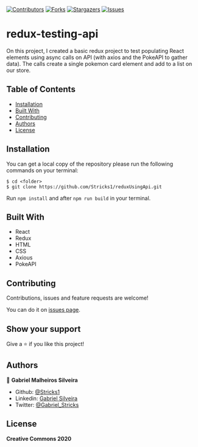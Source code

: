 [![Contributors][contributors-shield]][contributors-url]
[![Forks][forks-shield]][forks-url]
[![Stargazers][stars-shield]][stars-url]
[![Issues][issues-shield]][issues-url]

# redux-testing-api
On this project, I created a basic redux project to test populating React elements using async calls on API (with axios and the PokeAPI to gather data). The calls create a single pokemon card element and add to a list on our store.

## Table of Contents

* [Installation](#installation)
* [Built With](#built-with)
* [Contributing](#contributing)
* [Authors](#author)
* [License](#license)


## Installation

You can get a local copy of the repository please run the following commands on your terminal:
```
$ cd <folder>
$ git clone https://github.com/Stricks1/reduxUsingApi.git
```

Run `npm install` and after `npm run build` in your terminal.

## Built With
- React
- Redux
- HTML
- CSS
- Axious
- PokeAPI


## Contributing

Contributions, issues and feature requests are welcome!

You can do it on [issues page](issues/).


## Show your support

Give a ⭐️ if you like this project!

## Authors

👤 **Gabriel Malheiros Silveira**

- Github: [@Stricks1](https://github.com/Stricks1)
- Linkedin: [Gabriel Silveira](https://linkedin.com/in/gabriel-malheiros-silveira/)
- Twitter: [@Gabriel_Stricks](https://twitter.com/Gabriel_Stricks)

## License

<strong>Creative Commons 2020</strong>

<!-- MARKDOWN LINKS & IMAGES -->

[contributors-shield]: https://img.shields.io/github/contributors/stricks1/reduxUsingApi.svg?style=flat-square
[contributors-url]: https://github.com/stricks1/reduxUsingApi/graphs/contributors
[forks-shield]: https://img.shields.io/github/forks/stricks1/reduxUsingApi.svg?style=flat-square
[forks-url]: https://github.com/stricks1/reduxUsingApi/network/members
[stars-shield]: https://img.shields.io/github/stars/stricks1/reduxUsingApi.svg?style=flat-square
[stars-url]: https://github.com/stricks1/reduxUsingApi/stargazers
[issues-shield]: https://img.shields.io/github/issues/stricks1/reduxUsingApi.svg?style=flat-square
[issues-url]: https://github.com/stricks1/reduxUsingApi/issues
